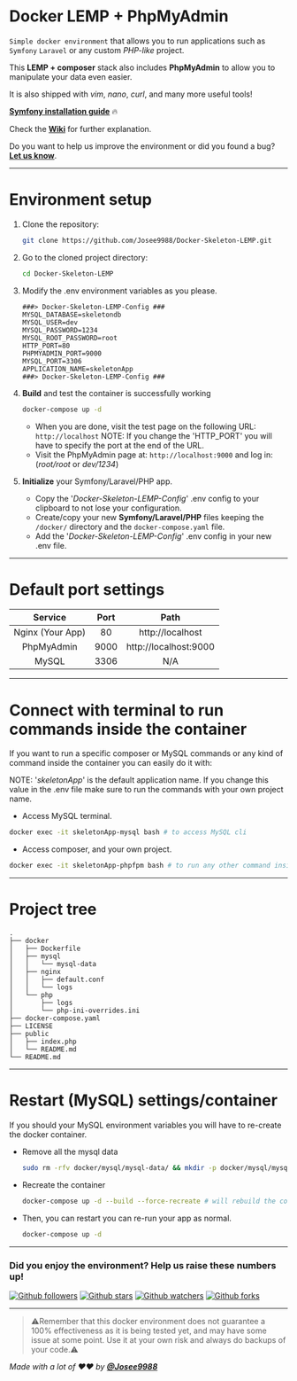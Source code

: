 # **Docker LEMP + PhpMyAdmin**

`Simple docker environment` that allows you to run applications such as `Symfony` `Laravel` or any custom *PHP-like* project.

This **LEMP + composer** stack also includes **PhpMyAdmin** to allow you to manipulate your data even easier.

It is also shipped with _vim_, _nano_, _curl_, and many more useful tools!

**[Symfony installation guide](https://github.com/Josee9988/Docker-Skeleton-LEMP/wiki/Symfony-guide)** 🔥

Check the **[Wiki](https://github.com/Josee9988/Docker-Skeleton-LEMP/wiki)** for further explanation.

Do you want to help us improve the environment or did you found a bug?
**[Let us know](https://github.com/Josee9988/Docker-Skeleton-LEMP/issues)**.

---

# **Environment setup**

1. Clone the repository:

    ```bash
    git clone https://github.com/Josee9988/Docker-Skeleton-LEMP.git
    ```
    
2. Go to the cloned project directory:

    ```bash
    cd Docker-Skeleton-LEMP
    ```

3. Modify the .env environment variables as you please.

    ```dotenv
    ###> Docker-Skeleton-LEMP-Config ###
    MYSQL_DATABASE=skeletondb
    MYSQL_USER=dev
    MYSQL_PASSWORD=1234
    MYSQL_ROOT_PASSWORD=root
    HTTP_PORT=80
    PHPMYADMIN_PORT=9000
    MYSQL_PORT=3306
    APPLICATION_NAME=skeletonApp
    ###> Docker-Skeleton-LEMP-Config ###
    ```

4. **Build** and test the container is successfully working

    ```bash
    docker-compose up -d
    ```
   
   - When you are done, visit the test page on the following URL: `http://localhost`
    NOTE: If you change the 'HTTP_PORT' you will have to specify the port at the end of the URL.
   - Visit the PhpMyAdmin page at: `http://localhost:9000` and log in: (_root/root_ or _dev/1234_)
   
5. **Initialize** your Symfony/Laravel/PHP app.

     - Copy the '_Docker-Skeleton-LEMP-Config_' .env config to your clipboard to not lose your configuration.
     - Create/copy your new **Symfony/Laravel/PHP** files keeping the `/docker/` directory and the `docker-compose.yaml` file.
     - Add the '_Docker-Skeleton-LEMP-Config_' .env config in your new .env file.
     
---

# **Default** port settings

|    **Service**   	| **Port** 	|        **Path**       	|
|:----------------:	|:--------:	|:---------------------:	|
| Nginx (Your App) 	|    80    	|    http://localhost   	|
|    PhpMyAdmin    	|   9000   	| http://localhost:9000 	|
|       MySQL      	|   3306   	|          N/A          	|

---

# Connect with terminal to run commands inside the container

If you want to run a specific composer or MySQL commands or any kind of command inside the container you can easily do it with:

NOTE: '_skeletonApp_' is the default application name. If you change this value in the .env file make sure to run the commands with your own project name. 

- Access MySQL terminal.

```bash
docker exec -it skeletonApp-mysql bash # to access MySQL cli
```

- Access composer, and your own project.

```bash
docker exec -it skeletonApp-phpfpm bash # to run any other command inside the container
```

---

# Project tree

```text
.
├── docker
│   ├── Dockerfile
│   ├── mysql
│   │   └── mysql-data
│   ├── nginx
│   │   ├── default.conf
│   │   └── logs
│   └── php
│       ├── logs
│       └── php-ini-overrides.ini
├── docker-compose.yaml
├── LICENSE
├── public
│   ├── index.php
│   └── README.md
└── README.md
```

---

# Restart (MySQL) settings/container

If you should your MySQL environment variables you will have to re-create the docker container.

- Remove all the mysql data

    ```bash
    sudo rm -rfv docker/mysql/mysql-data/ && mkdir -p docker/mysql/mysql-data
    ```

- Recreate the container

    ```bash
    docker-compose up -d --build --force-recreate # will rebuild the container.
    ```
- Then, you can restart you can re-run your app as normal.

    ```bash
    docker-compose up -d
    ```

---

### Did you enjoy the environment? Help us raise these numbers up!

[![Github followers](https://img.shields.io/github/followers/Josee9988.svg?style=social)]()
[![Github stars](https://img.shields.io/github/stars/Josee9988/Docker-Skeleton-LEMP.svg?style=social)]()
[![Github watchers](https://img.shields.io/github/watchers/Josee9988/Docker-Skeleton-LEMP.svg?style=social)]()
[![Github forks](https://img.shields.io/github/forks/Josee9988/Docker-Skeleton-LEMP.svg?style=social)]()

---

> ⚠️Remember that this docker environment does not guarantee a 100% effectiveness as it is being tested yet,
> and may have some issue at some point.
> Use it at your own risk and always do backups of your code.⚠️

_Made with a lot of ❤️❤️ by **[@Josee9988](https://github.com/Josee9988)**_
